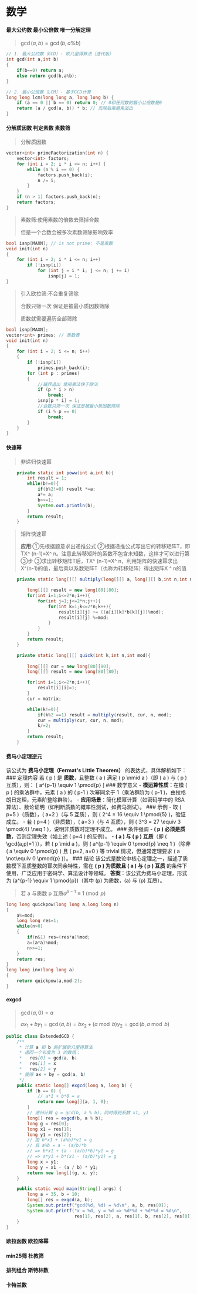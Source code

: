 # 数学

#### 最大公约数 最小公倍数 唯一分解定理

> $\gcd(a, b) = \gcd(b, a\%b)$

```c++
// 1. 最大公约数（GCD）- 欧几里得算法（迭代版）
int gcd(int a,int b)
{
    if(b==0) return a;
    else return gcd(b,a%b);
}

// 2. 最小公倍数（LCM）- 基于GCD计算
long long lcm(long long a, long long b) {
    if (a == 0 || b == 0) return 0; // 0和任何数的最小公倍数是0
    return (a / gcd(a, b)) * b; // 先除后乘避免溢出
}
```

#### 分解质因数 判定素数 素数筛

> 分解质因数

```c++
vector<int> primeFactorization(int n) {
    vector<int> factors;
    for (int i = 2; i * i <= n; i++) {
        while (n % i == 0) {
            factors.push_back(i);
            n /= i;
        }
    }
    if (n > 1) factors.push_back(n);
    return factors;
}
```

> 素数筛:使用素数的倍数去筛掉合数
>
> 但是一个合数会被多次素数筛除影响效率

```c++
bool isnp[MAXN]; // is not prime: 不是素数
void init(int n)
{
    for (int i = 2; i * i <= n; i++)
        if (!isnp[i])
            for (int j = i * i; j <= n; j += i)
                isnp[j] = 1;
}
```

> 引入欧拉筛:不会重复筛除
>
> 合数只筛一次 保证是被最小质因数筛除
>
> 质数就需要遍历全部筛除

```c++
bool isnp[MAXN];
vector<int> primes; // 质数表
void init(int n)
{
    for (int i = 2; i <= n; i++)
    {
        if (!isnp[i])
            primes.push_back(i);
        for (int p : primes)
        {
            //越界退出 使用乘法快于除法
            if (p * i > n)
                break;
            isnp[p * i] = 1;
            //合数只筛一次 保证是被最小质因数筛除
            if (i % p == 0)
                break;
        }
    }
}
```

#### 快速幂

> 非递归快速幂

```java
    private static int poww(int a,int b){
        int result = 1;
        while(b!=0){
            if(b%2!=0) result *=a; 
            a*= a;
            b>>=1;
            System.out.println(b);
        }
        return result;
    }

```

> 矩阵快速幂
>
> **应用**:①先根据题意求出递推公式
> ②根据递推公式写出它的转移矩阵T，即TX^ (n-1)=X^ n。注意此转移矩阵的系数不包含未知数，这样才可以进行第③步
> ③求出转移矩阵T后，TX^ (n-1)=X^ n，利用矩阵的快速幂求出X^(n-1)的值，最后乘以系数矩阵T（也称为转移矩阵）得出矩阵X ^ n的值

```java
    private static long[][] multiply(long[][] a, long[][] b,int n,int mod){

        long[][] result = new long[80][80];
        for(int i=1;i<=2*n;i++){
            for(int j=1;j<=2*n;j++){
                for(int k=1;k<=2*n;k++){
                    result[i][j] += ((a[i][k]*b[k][j])%mod);
                    result[i][j] %=mod;
                }
            }
        }
        return result;
    }

    private static long[][] quick(int k,int n,int mod){
    
        long[][] cur = new long[80][80];
        long[][] result = new long[80][80];

        for(int i=1;i<=2*n;i++){
            result[i][i]=1;
        }
        cur = matrix;

        while(k!=0){
            if(k%2 ==1) result = multiply(result, cur, n, mod);
            cur = multiply(cur, cur, n, mod);
            k/=2; 
        }
        return result;
    }

```

####  费马小定理逆元

 该公式为 **费马小定理（Fermat's Little Theorem）** 的表达式，具体解析如下： ### 定理内容 若 \( p \) 是 **质数**，且整数 \( a \) 满足 \( p \nmid a \)（即 \( a \) 与 \( p \) 互质），则：   \[ a^{p-1} \equiv 1 \pmod{p} \] ### 数学意义 - **模运算性质**：在模 \( p \) 的乘法群中，元素 \( a \) 的 \( p-1 \) 次幂同余于 1（乘法群阶为 \( p-1 \)，由拉格朗日定理，元素阶整除群阶）。   - **应用场景**：简化模幂计算（如密码学中的 RSA 算法）、数论证明（如判断质数的概率性测试，如费马测试）。 ### 示例 - 取 \( p=5 \)（质数），\( a=2 \)（与 5 互质），则 \( 2^4 = 16 \equiv 1 \pmod{5} \)，验证成立。   - 若 \( p=4 \)（非质数），\( a=3 \)（与 4 互质），则 \( 3^3 = 27 \equiv 3 \pmod{4} \neq 1 \)，说明非质数时定理不成立。 ### 条件强调 - **\( p \) 必须是质数**，否则定理失效（如上述 \( p=4 \) 的反例）。   - **\( a \) 与 \( p \) 互质**（即 \( \gcd(a,p)=1 \)），若 \( p \mid a \)，则 \( a^{p-1} \equiv 0 \pmod{p} \neq 1 \)（除非 \( a \equiv 0 \pmod{p} \) 且 \( p=2, a=0 \) 等 trivial 情况，但通常定理要求 \( a \not\equiv 0 \pmod{p} \)）。 ### 结论 该公式是数论中核心定理之一，描述了质数模下互质整数的幂次同余特性，需在 **\( p \) 为质数且 \( a \) 与 \( p \) 互质** 的条件下使用，广泛应用于密码学、算法设计等领域。 **答案**：该公式为费马小定理，形式为 \(a^{p-1} \equiv 1 \pmod{p}\)（其中 \(p\) 为质数，\(a\) 与 \(p\) 互质）。

> 若 a 与质数 p 互质$a^{p-1} \equiv 1 \pmod{p}$

```c++
long long quickpow(long long a,long long n)
{
    a%=mod;
    long long res=1;
    while(n>0)
    {
        if(n&1) res=(res*a)%mod;
        a=(a*a)%mod;
        n>>=1;
    }
    return res;
}
long long inv(long long a)
{
    return quickpow(a,mod-2);
}
```

#### exgcd

> $\gcd(a, 0) = a$
>
> $ax_1 + by_1 = \gcd(a, b) =bx_2 + (a \bmod b)y_2 = \gcd(b, a \bmod b)$

```java
public class ExtendedGCD {
    /**
     * 计算 a 和 b 的扩展欧几里得算法
     * 返回一个长度为 3 的数组：
     *   res[0] = gcd(a, b)
     *   res[1] = x
     *   res[2] = y
     * 使得 ax + by = gcd(a, b)
     */
    public static long[] exgcd(long a, long b) {
        if (b == 0) {
            // a*1 + b*0 = a
            return new long[]{a, 1, 0};
        }
        // 递归计算 g = gcd(b, a % b)，同时得到系数 x1, y1
        long[] res = exgcd(b, a % b);
        long g = res[0];
        long x1 = res[1];
        long y1 = res[2];
        // 由 b*x1 + (a%b)*y1 = g
        // 且 a%b = a - (a/b)*b
        // => b*x1 + (a - (a/b)*b)*y1 = g
        // => a*y1 + b*(x1 - (a/b)*y1) = g
        long x = y1;
        long y = x1 - (a / b) * y1;
        return new long[]{g, x, y};
    }

    public static void main(String[] args) {
        long a = 35, b = 10;
        long[] res = exgcd(a, b);
        System.out.printf("gcd(%d, %d) = %d\n", a, b, res[0]);
        System.out.printf("x = %d, y = %d => %d*%d + %d*%d = %d\n",
                          res[1], res[2], a, res[1], b, res[2], res[0]);
    }
}

```

#### 欧拉函数 欧拉降幂

#### min25筛 杜教筛

#### 排列组合 斯特林数

#### 卡特兰数

